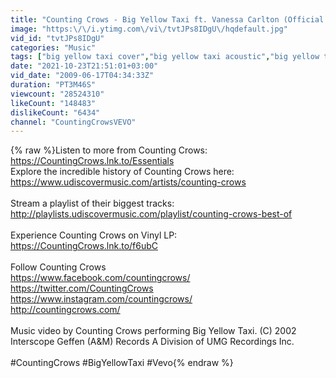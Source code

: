 ```yaml
---
title: "Counting Crows - Big Yellow Taxi ft. Vanessa Carlton (Official Video)"
image: "https:\/\/i.ytimg.com\/vi\/tvtJPs8IDgU\/hqdefault.jpg"
vid_id: "tvtJPs8IDgU"
categories: "Music"
tags: ["big yellow taxi cover","big yellow taxi acoustic","big yellow taxi live"]
date: "2021-10-23T21:51:01+03:00"
vid_date: "2009-06-17T04:34:33Z"
duration: "PT3M46S"
viewcount: "28524310"
likeCount: "148483"
dislikeCount: "6434"
channel: "CountingCrowsVEVO"
---
```

{% raw %}Listen to more from Counting Crows: <a rel="nofollow" target="blank" href="https://CountingCrows.lnk.to/Essentials">https://CountingCrows.lnk.to/Essentials</a><br />Explore the incredible history of Counting Crows here: <a rel="nofollow" target="blank" href="https://www.udiscovermusic.com/artists/counting-crows">https://www.udiscovermusic.com/artists/counting-crows</a><br /><br />Stream a playlist of their biggest tracks: <a rel="nofollow" target="blank" href="http://playlists.udiscovermusic.com/playlist/counting-crows-best-of">http://playlists.udiscovermusic.com/playlist/counting-crows-best-of</a><br /><br />Experience Counting Crows on Vinyl LP:<br /><a rel="nofollow" target="blank" href="https://CountingCrows.lnk.to/f6ubC">https://CountingCrows.lnk.to/f6ubC</a><br /><br />Follow Counting Crows<br /><a rel="nofollow" target="blank" href="https://www.facebook.com/countingcrows/">https://www.facebook.com/countingcrows/</a><br /><a rel="nofollow" target="blank" href="https://twitter.com/CountingCrows">https://twitter.com/CountingCrows</a><br /><a rel="nofollow" target="blank" href="https://www.instagram.com/countingcrows/">https://www.instagram.com/countingcrows/</a><br /><a rel="nofollow" target="blank" href="http://countingcrows.com/">http://countingcrows.com/</a><br /><br />Music video by Counting Crows performing Big Yellow Taxi. (C) 2002 Interscope Geffen (A&amp;M) Records A Division of UMG Recordings Inc.<br /><br />#CountingCrows #BigYellowTaxi #Vevo{% endraw %}
